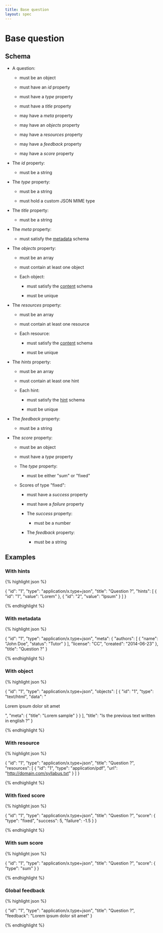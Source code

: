 ```yaml
---
title: Base question
layout: spec
---
```


# Base question

## Schema

* A question:

  * must be an object

  * must have an *id* property

  * must have a *type* property

  * must have a *title* property

  * may have a *meta* property

  * may have an *objects* property

  * may have a *resources* property

  * may have a *feedback* property

  * may have a *score* property

* The *id* property:

  * must be a string

* The *type* property:

  * must be a string

  * must hold a custom JSON MIME type

* The *title* property:

  * must be a string

* The *meta* property:

  * must satisfy the [metadata](metadata.html) schema

* The *objects* property:

  * must be an array

  * must contain at least one object

  * Each object:

    * must satisfy the [content](content.html) schema

    * must be unique

* The *resources* property:

  * must be an array

  * must contain at least one resource

  * Each resource:

    * must satisfy the [content](content.html) schema

    * must be unique

* The *hints* property:

  * must be an array

  * must contain at least one hint

  * Each hint:

    * must satisfy the [hint](hint.html) schema

    * must be unique

* The *feedback* property:

  * must be a string

* The *score* property:

  * must be an object

  * must have a *type* property

  * The *type* property:

    * must be either "sum" or "fixed"

  * Scores of type "fixed":

    * must have a *success* property

    * must have a *failure* property

    * The *success* property:

      * must be a number

    * The *feedback* property:

      * must be a string

## Examples

### With hints

{% highlight json %}

{
  "id": "1",
  "type": "application/x.type+json",
  "title": "Question ?",
  "hints": [
    {
      "id": "1",
      "value": "Lorem"
    },
    {
      "id": "2",
      "value": "Ipsum"
    }
  ]
}

{% endhighlight %}

### With metadata

{% highlight json %}

{
  "id": "1",
  "type": "application/x.type+json",
  "meta": {
    "authors": [
      {
        "name": "John Doe",
        "status": "Tutor"
      }
    ],
    "license": "CC",
    "created": "2014-06-23"
  },
  "title": "Question ?"
}

{% endhighlight %}

### With object

{% highlight json %}

{
  "id": "1",
  "type": "application/x.type+json",
  "objects": [
    {
      "id": "1",
      "type": "text/html",
      "data": "<p>Lorem ipsum dolor sit amet</p>",
      "meta": {
        "title": "Lorem sample"
      }
    }
  ],
  "title": "Is the previous text written in english ?"
}

{% endhighlight %}

### With resource

{% highlight json %}

{
  "id": "1",
  "type": "application/x.type+json",
  "title": "Question ?",
  "resources": [
    {
      "id": "1",
      "type": "application/pdf", 
      "url": "http://domain.com/syllabus.txt"
    }
  ]
}

{% endhighlight %}

### With fixed score

{% highlight json %}

{
  "id": "1",
  "type": "application/x.type+json",
  "title": "Question ?",
  "score": {
    "type": "fixed",
    "success": 5,
    "failure": -1.5
  }
}


{% endhighlight %}

### With sum score

{% highlight json %}

{
  "id": "1",
  "type": "application/x.type+json",
  "title": "Question ?",
  "score": {
    "type": "sum"
  }
}


{% endhighlight %}

### Global feedback

{% highlight json %}

{
  "id": "1",
  "type": "application/x.type+json",
  "title": "Question ?",
  "feedback": "Lorem ipsum dolor sit amet"
}

{% endhighlight %}

